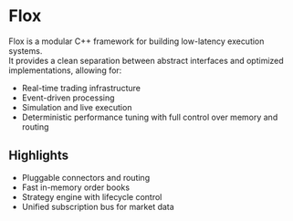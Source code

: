 # Flox

Flox is a modular C++ framework for building low-latency execution systems.  
It provides a clean separation between abstract interfaces and optimized implementations, allowing for:

- Real-time trading infrastructure
- Event-driven processing
- Simulation and live execution
- Deterministic performance tuning with full control over memory and routing

## Highlights

- Pluggable connectors and routing
- Fast in-memory order books
- Strategy engine with lifecycle control
- Unified subscription bus for market data